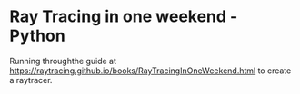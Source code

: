 # Ray Tracing in one weekend - Python

Running throughthe guide at https://raytracing.github.io/books/RayTracingInOneWeekend.html 
to create a raytracer.
